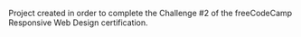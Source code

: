 Project created in order to complete the Challenge #2 of the freeCodeCamp Responsive Web Design certification.
